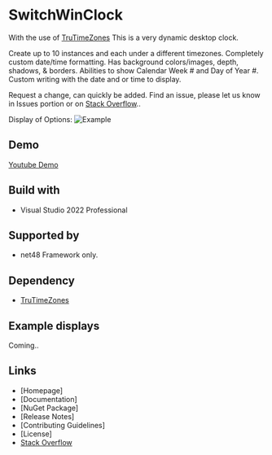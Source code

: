 # SwitchWinClock

With the use of [TruTimeZones](https://github.com/gavin1970/TruTimeZones) This is a very dynamic desktop clock.  

Create up to 10 instances and each under a different timezones.  Completely custom date/time formatting.
Has background colors/images, depth, shadows, & borders.  Abilities to show Calendar Week # and Day of Year #.  Custom writing with the date and or time to display.

Request a change, can quickly be added.  Find an issue, 
please let us know in Issues portion or on [Stack Overflow](https://stackoverflow.com/questions/tagged/SwitchWinClock)..

Display of Options:
<img src="https://github.com/gavin1970/SwitchWinClock/blob/master/SwitchWinClock/imgs/2023-12-29_16-39-24.png" alt="Example"/>

## Demo
[Youtube Demo](https://youtu.be/ZKZl6tONPa8)

## Build with
- Visual Studio 2022 Professional

## Supported by
- net48 Framework only.

## Dependency
- [TruTimeZones](https://github.com/gavin1970/TruTimeZones)

## Example displays
Coming.. 

## Links

- [Homepage]<!--(http://www.chizl.com/SwitchWinClock)-->
- [Documentation]<!--(http://www.chizl.com/SwitchWinClock/help)-->
- [NuGet Package]<!--(https://www.nuget.org/packages/SwitchWinClock)-->
- [Release Notes]<!--(https://github.com/gavin1970/SwitchWinClock/releases)-->
- [Contributing Guidelines]<!--(https://github.com/gavin1970/SwitchWinClock/blob/master/CONTRIBUTING.md)-->
- [License]<!--(https://github.com/gavin1970/SwitchWinClock/blob/master/LICENSE.md)-->
- [Stack Overflow](https://stackoverflow.com/questions/tagged/SwitchWinClock)